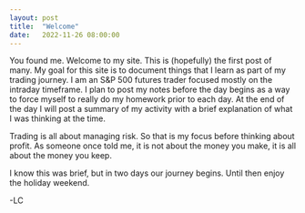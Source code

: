 ```yaml
---
layout: post
title:  "Welcome"
date:   2022-11-26 08:00:00
---
```


You found me. Welcome to my site. This is (hopefully) the first post of many. My goal for this site is to document things that I learn as part of my trading journey. I am an S&P 500 futures trader focused mostly on the intraday timeframe. I plan to post my notes before the day begins as a way to force myself to really do my homework prior to each day. At the end of the day I will post a summary of my activity with a brief explanation of what I was thinking at the time. 

Trading is all about managing risk. So that is my focus before thinking about profit. As someone once told me, it is not about the money you make, it is all about the money you keep. 

I know this was brief, but in two days our journey begins. Until then enjoy the holiday weekend. 

-LC